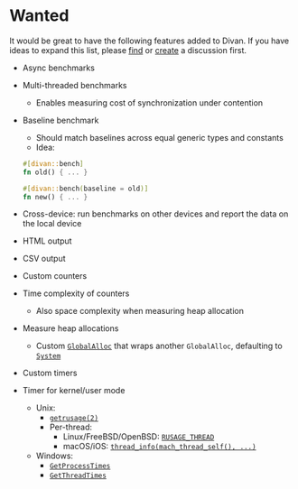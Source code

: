 # Wanted

It would be great to have the following features added to Divan. If you have
ideas to expand this list, please [find](https://github.com/nvzqz/divan/discussions)
or [create](https://github.com/nvzqz/divan/discussions/new?category=ideas) a
discussion first.

- Async benchmarks

- Multi-threaded benchmarks
    - Enables measuring cost of synchronization under contention

- Baseline benchmark
    - Should match baselines across equal generic types and constants
    - Idea:
    ```rs
    #[divan::bench]
    fn old() { ... }

    #[divan::bench(baseline = old)]
    fn new() { ... }
    ```

- Cross-device: run benchmarks on other devices and report the data on the local
device

- HTML output

- CSV output

- Custom counters

- Time complexity of counters
    - Also space complexity when measuring heap allocation

- Measure heap allocations
    - Custom [`GlobalAlloc`](https://doc.rust-lang.org/std/alloc/trait.GlobalAlloc.html)
    that wraps another `GlobalAlloc`, defaulting to [`System`](https://doc.rust-lang.org/std/alloc/struct.System.html)

- Custom timers

- Timer for kernel/user mode
    - Unix:
        - [`getrusage(2)`](https://pubs.opengroup.org/onlinepubs/9699919799/functions/getrusage.html)
        - Per-thread:
            - Linux/FreeBSD/OpenBSD: [`RUSAGE_THREAD`](https://man7.org/linux/man-pages/man2/getrusage.2.html)
            - macOS/iOS: [`thread_info(mach_thread_self(), ...)`](https://www.gnu.org/software/hurd/gnumach-doc/Thread-Information.html)
    - Windows:
        - [`GetProcessTimes`](https://learn.microsoft.com/en-us/windows/win32/api/processthreadsapi/nf-processthreadsapi-getprocesstimes)
        - [`GetThreadTimes`](https://learn.microsoft.com/en-us/windows/win32/api/processthreadsapi/nf-processthreadsapi-getthreadtimes)
